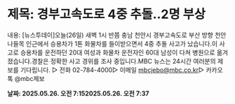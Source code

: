 # **제목: 경부고속도로 4중 추돌‥2명 부상**

  내용: [뉴스투데이]오늘(26일) 새벽 1시 반쯤 충남 천안시 경부고속도로 부산 방향 천안나들목 인근에서 승용차가 1톤 화물차를 들이받으면서 4중 추돌 사고가 났습니다.이 사고로 승용차를 운전하던 20대 여성과 화물차 운전자인 60대 남성이 다쳐 병원으로 옮겨졌습니다.경찰은 정확한 사고 경위를 조사 중입니다.MBC 뉴스는 24시간 여러분의 제보를 기다립니다. ▷ 전화 02-784-4000▷ 이메일 mbcjebo@mbc.co.kr▷ 카카오톡 @mbc제보

  **날짜: 2025.05.26. 오전 7:152025.05.26. 오전 7:37**